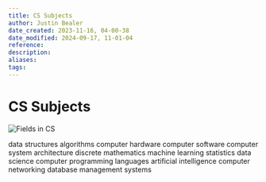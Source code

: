 ```yaml
---
title: CS Subjects
author: Justin Bealer
date_created: 2023-11-16, 04-00-38
date_modified: 2024-09-17, 11-01-04
reference: 
description: 
aliases: 
tags: 
---
```

# CS Subjects

![Fields in CS](https://www.learncomputerscienceonline.com/wp-content/uploads/2019/05/What-is-computer-science.jpg)

data structures
algorithms
computer hardware
computer software
computer system architecture
discrete mathematics
machine learning
statistics
data science
computer programming languages
artificial intelligence
computer networking
database management systems
